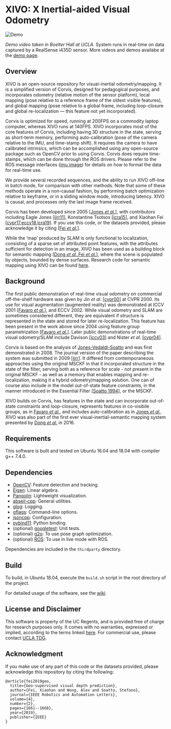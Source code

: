 # XIVO: X Inertial-aided Visual Odometry


![Demo](misc/demo_ucla_e6.gif)

*Demo video taken in Boelter Hall at UCLA.* System runs in real-time on data captured by a RealSense i435D sensor. More videos and demos availabe at the [demo page](demo.md).

## Overview

XIVO is an open-source repository for visual-inertial odometry/mapping. It is a simplified version of Corvis, designed for pedagogical purposes, and incorporates odometry (relative motion of the sensor platform), local mapping (pose relative to a reference frame of the oldest visible features), and global mapping (pose relative to a global frame, including loop-closure and global re-localization — this feature not yet incorporated).

Corvis is optimized for speed, running at 200FPS on a commodity laptop computer, whereas XIVO runs at 140FPS. XIVO incorporates most of the core features of Corvis, including having 3D structure in the state, serving as short-term memory, performing auto-calibration (pose of the camera relative to the IMU, and time-stamp shift). It requires the camera to have calibrated intrinsics, which can be accomplished using any open-source package such as OpenCV prior to using Corvis. Corvis does require time-stamps, which can be done through the ROS drivers. Please refer to the ROS message interfaces ([imu][imu_msg],[image][image_msg]) for details on how to format the data for real-time use.

[imu_msg]: https://docs.ros.org/api/sensor_msgs/html/msg/Imu.html
[image_msg]: https://docs.ros.org/api/sensor_msgs/html/msg/Image.html

We provide several recorded sequences, and the ability to run XIVO off-line in batch mode, for comparison with other methods. Note that some of these methods operate in a non-causal fashion, by performing batch optimization relative to keyframe, or in a sliding window mode, introducing latency. XIVO is causal, and processes only the last image frame received.

Corvis has been developed since 2005 \[[Jones *et al.*][jonesVS_07]\], with contributors including Eagle Jones \[[ijrr11][jones_ijrr11]\], Konstantine Tsotsos \[[icra15][tsotsos_icra15]\], and Xiaohan Fei \[[cvpr17][dong_cvpr17],[eccv18][fei_eccv18],[icra19][fei_icra19]\]. If you use this code, or the datasets provided, please acknowledge it by citing \[[Fei *et al.*](#ack-anchor)\].

While the ‘map’ produced by SLAM is only functional to localization, consisting of a sparse set of attributed point features, with the attributes sufficient for detection in an image, XIVO has been used as a building block for semantic mapping \[[Dong *et al.*][dong_cvpr17],[Fei *et al.*][fei_eccv18]\], where the scene is populated by objects, bounded by dense surfaces. Research code for semantic mapping using XIVO can be found [here][visma_repo].

[jones_ijrr11]: http://vision.ucla.edu/papers/jonesS10IJRR.pdf
[tsotsos_icra15]: http://vision.ucla.edu/papers/tsotsosCS15.pdf
[dong_cvpr17]: http://openaccess.thecvf.com/content_cvpr_2017/papers/Dong_Visual-Inertial-Semantic_Scene_Representation_CVPR_2017_paper.pdf
[fei_eccv18]: http://openaccess.thecvf.com/content_ECCV_2018/papers/Xiaohan_Fei_Visual-Inertial_Object_Detection_ECCV_2018_paper.pdf
[fei_icra19]: https://arxiv.org/abs/1807.11130v3
[visma_repo]: https://github.com/feixh/VISMA-tracker


## Background

The first public demonstration of real-time visual odometry on commercial off-the-shelf hardware was given by Jin *et al.* \[[cvpr00][hailin_cvpr00]\] at CVPR 2000. Its use for visual augmentation (augmented reality) was demonstrated at ICCV 2001 \[[Favaro *et al.*][favaro_iccv01]\], and ECCV 2002. While visual odometry and SLAM are sometimes considered different, they are equivalent if structure is represented in the state and stored for later re-localization. This feature has been present in the work above since 2004 using feature group parametrization \[[Favaro *et al.*][favaro_iccv01]\]. Later public demonstrations of real-time visual odometry/SLAM include Davison \[[iccv03][davison_iccv03]\] and Nister *et al.* \[[cvpr04][nister_cvpr04]\].

Corvis is based on the analysis of [Jones-Vedaldi-Soatto][jonesVS_07] and was first demonstrated in 2008. The journal version of the paper describing the system was submitted in 2009 \[[ijrr][jones_ijrr11]\]. It differed from contemporaneous approaches using the original MSCKF in that it incorporated structure in the state of the filter, serving both as a reference for scale - not present in the original MSCKF - as well as a memory that enables mapping and re-localization, making it a hybrid odometry/mapping solution. One can of course also include in the model out-of-state feature constraints, in the manner introduced in the Essential Filter \[[Soatto 1994][soatto_eccv94]\], or the MSCKF.

XIVO builds on Corvis, has features in the state and can incorporate out-of-state constraints and loop-closure, represents features in co-visibile groups, as in [Favaro *et al.*][favaro_iccv01], and includes auto-calibration as in [Jones *et al.*][jonesVS_07]. XIVO was also part of the first ever visual-inertial-semantic mapping system presented by [Dong *et al.*][dong_cvpr17] in 2016.

[soatto_eccv94]: https://link.springer.com/chapter/10.1007/BFb0028335
[hailin_cvpr00]: http://vision.ucla.edu/papers/jinFS00.pdf
[favaro_iccv01]: http://vision.ucla.edu/papers/favaroJS01DEMO.pdf
[davison_iccv03]: https://www.robots.ox.ac.uk/ActiveVision/Publications/davison_iccv2003/davison_iccv2003.pdf
[nister_cvpr04]: https://ieeexplore.ieee.org/abstract/document/1315094
[jonesVS_07]: http://vision.ucla.edu/papers/jonesVS07.pdf

## Requirements

This software is built and tested on Ubuntu 16.04 and 18.04 with compiler g++ 7.4.0.

## Dependencies

- [OpenCV][opencv]: Feature detection and tracking.
- [Eigen][eigen]: Linear algebra.
- [Pangolin][pangolin]: Lightweight visualization.
- [abseil-cpp][absl]: General utilities.
- [glog][glog]: Logging.
- [gflags][gflags]: Command-line options.
- [jsoncpp][jsoncpp]: Configuration.
- [pybind11][pybind11]: Python binding.
- (optional) [googletest][gtest]: Unit tests.
- (optional) [g2o][g2o]: To use pose graph optimization.
- (optional) [ROS][ros]: To use in live mode with ROS.

Dependencies are included in the `thirdparty` directory.

[opencv]: https://opencv.org/
[eigen]: http://eigen.tuxfamily.org/index.php?title=Main_Page
[g2o]: https://github.com/RainerKuemmerle/g2o
[pangolin]: https://github.com/stevenlovegrove/Pangolin
[absl]: https://abseil.io/
[gtest]: https://github.com/google/googletest
[glog]: https://github.com/google/glog
[gflags]: https://github.com/gflags/gflags
[jsoncpp]: https://github.com/open-source-parsers/jsoncpp
[pybind11]: https://github.com/pybind/pybind11
[ros]: https://www.ros.org/

## Build

To build, in Ubuntu 18.04, execute the `build.sh` script in the root directory of the project. 

For detailed usage of the software, see the [wiki](wiki.md).


## License and Disclaimer

This software is property of the UC Regents, and is provided free of charge for research purposes only. It comes with no warranties, expressed or implied, according to the terms linked [here](LICENSE). For commercial use, please contact [UCLA TDG](https://tdg.ucla.edu).

## <a name="ack-anchor"></a> Acknowledgment



If you make use of any part of this code or the datasets provided, please acknowledge this repository by citing the following:

```
@article{fei2019geo,
  title={Geo-supervised visual depth prediction},
  author={Fei, Xiaohan and Wong, Alex and Soatto, Stefano},
  journal={IEEE Robotics and Automation Letters},
  volume={4},
  number={2},
  pages={1661--1668},
  year={2019},
  publisher={IEEE}
}
```


